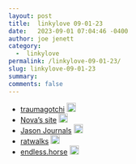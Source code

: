 ```yaml
---
layout: post
title:  linkylove 09-01-23
date:   2023-09-01 07:04:46 -0400
author: joe jenett
category:
  -  linkylove
permalink: /linkylove-09-01-23/
slug: linkylove-09-01-23
summary: 
comments: false
---
```

<ul class="linkylove">
	<li><a title="traumagotchi" href="https://traumagotchi.net/">traumagotchi</a> <a class="normaltext" title="source" href="https://xandra.cc/"><img src="https://iwebthings.joejenett.com/images/left-arrow.png" alt="" width="18"></a></li>
	<li><a title="Nova’s site" href="https://novasquirrel.com/">Nova’s site</a> <a class="normaltext" title="source" href="https://invisibleup.com/"><img src="https://iwebthings.joejenett.com/images/left-arrow.png" alt="" width="18"></a></li>
	<li><a title="Jason Journals" href="https://jasonjournals.com/">Jason Journals</a> <a class="normaltext" title="source" href="https://aywren.com/"><img src="https://iwebthings.joejenett.com/images/left-arrow.png" alt="" width="18"></a></li>
	<li><a title="ratwalks" href="https://ratwalks.neocities.org/">ratwalks</a> <a class="normaltext" title="source" href="https://swiftyshq.neocities.org/"><img src="https://iwebthings.joejenett.com/images/left-arrow.png" alt="" width="18"></a></li>
	<li><a title="hooooooooooooooooooooooooooooooooooooooooooooooooooooooooorse" href="http://endless.horse/">endless.horse</a> <a class="normaltext" title="source" href="https://zagura.one/"><img src="https://iwebthings.joejenett.com/images/left-arrow.png" alt="" width="18"></a></li>
</ul>
<a style="display:none;" href="https://brid.gy/publish/mastodon"><small>(cross-posted to mastodon)</small></a>